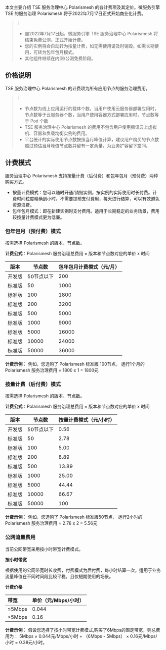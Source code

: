 
本文主要介绍 TSE 服务治理中心 Polarismesh 的各计费项及其定价。微服务引擎 TSE 的服务治理 Polarismesh 将于2022年7月17日正式开始商业化计费。
>!
>- 自2022年7月17日起，微服务引擎 TSE 服务治理中心 Polarismesh 将结束免费公测，正式开始计费。
>- 您的实例将会自动转为按量计费，如无需使用请及时销毁。如需长期使用，可转为包年包月模式。
>- 其他组件继续在内测/公测免费阶段。

## 价格说明
TSE 服务治理中心 Polarismesh 的计费项为所有应用节点的服务治理费用。

>!
>- 节点数为线上应用运行的载体个数。当用户使用云服务器部署应用时，节点数等于云服务器个数，当用户使用容器方式部署应用时，节点数等于 Pod 个数
>- TSE 服务治理中心 Polarismesh 的费用不包含用户使用腾讯云上虚拟机、容器和负载均衡实例的费用。
>- 平台统计的实际使用节点数按照当月峰值计算，建议用户购买的节点数超过预估当月峰值节点数并留有一定余量，为业务扩容留下空间。


## 计费模式
服务治理中心 Polarismesh 支持按量计费（后付费）和包年包月（预付费）两种购买方式。

- 按量计费模式：您可以随时开通/销毁实例，按实例的实际使用时长付费。计费时间粒度精确到小时，不需要提前支付费用，每天进行结算，可以有效避免资源浪费。
- 包年包月模式：即在新建实例时支付费用。适用于长期稳定的业务场景，费用较按量计费模式更为低廉。

### 包年包月（预付费）模式
按需选择 Polarismesh 的版本、节点数。

**计费公式**：Polarismesh 服务治理总费用 = 版本和节点数对应的单价  x 时间

| 版本 | 节点数 | 包年包月计费模式（元/月）|
|-------|-------|-------|
|开发版|50节点以下|200|
|标准版|50|1000|
|标准版|100|1800|
|标准版|200|3200|
|标准版|500|5000|
|标准版|1000|9000|
|标准版|5000|16000|
|标准版|10000|24000|
|标准版|50000|36000|

**计费示例：** 例如，您选购了 Polarismesh 标准版 100节点，
运行1个月的 Polarismesh 服务治理费用 = 1800 x 1 =  1800元

### 按量计费（后付费）模式
按需选择 Polarismesh 的版本、节点数。

**计费公式**：Polarismesh 服务治理总费用 = 版本和节点数对应的单价  x 时间

| 版本 | 节点数 | 按量计费模式（元/小时）|
|-------|-------|-------|
|开发版|50节点以下|0.56|
|标准版|50|2.78|
|标准版|100|5.00|
|标准版|200|8.89|
|标准版|500|13.89|
|标准版|1000|25.00|
|标准版|5000|44.44|
|标准版|10000|66.67|
|标准版|50000|100|

**计费示例：** 例如，您选购了 Polarismesh 标准版50节点，
运行2小时的 Polarismesh 服务治理费用 = 2.78 x 2 =  5.56元



### 公网流量费用

当前公网带宽采用按小时带宽计费模式。

**按小时带宽**

根据使用的公网带宽时长收费，付费模式为后付费，每小时结算一次。适用于业务流量峰值在不同时间段比较平稳，且仅短期使用的场景。

**计费价格**

| 带宽   | 单价（元/Mbps/小时） |
| :----- | :------------------- |
| ≤5Mbps | 0.044                |
| >5Mbps | 0.16                 |

**计费示例：** 假设您选择了按小时带宽计费模式,购买了6Mbps的固定带宽，则总费用为： 5Mbps × 0.044元/Mbps/小时 + （6Mbps - 5Mbps） × 0.16元/Mbps/小时 = 0.38元/小时。
